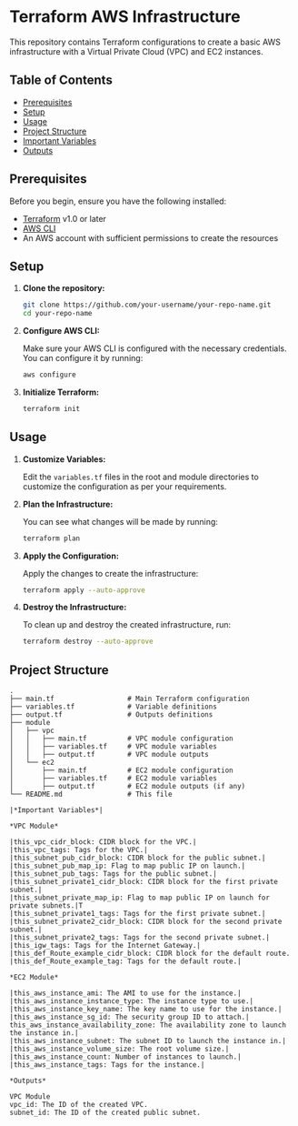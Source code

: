 # Terraform AWS Infrastructure

This repository contains Terraform configurations to create a basic AWS infrastructure with a Virtual Private Cloud (VPC) and EC2 instances.

## Table of Contents

- [Prerequisites](#prerequisites)
- [Setup](#setup)
- [Usage](#usage)
- [Project Structure](#project-structure)
- [Important Variables](#important-variables)
- [Outputs](#outputs)

## Prerequisites

Before you begin, ensure you have the following installed:

- [Terraform](https://www.terraform.io/downloads.html) v1.0 or later
- [AWS CLI](https://aws.amazon.com/cli/)
- An AWS account with sufficient permissions to create the resources

## Setup

1. **Clone the repository:**

    ```sh
    git clone https://github.com/your-username/your-repo-name.git
    cd your-repo-name
    ```

2. **Configure AWS CLI:**

    Make sure your AWS CLI is configured with the necessary credentials. You can configure it by running:

    ```sh
    aws configure
    ```

3. **Initialize Terraform:**

    ```sh
    terraform init
    ```

## Usage

1. **Customize Variables:**

    Edit the `variables.tf` files in the root and module directories to customize the configuration as per your requirements.

2. **Plan the Infrastructure:**

    You can see what changes will be made by running:

    ```sh
    terraform plan
    ```

3. **Apply the Configuration:**

    Apply the changes to create the infrastructure:

    ```sh
    terraform apply --auto-approve
    ```

4. **Destroy the Infrastructure:**

    To clean up and destroy the created infrastructure, run:

    ```sh
    terraform destroy --auto-approve
    ```

## Project Structure

```plaintext
.
├── main.tf                  # Main Terraform configuration
├── variables.tf             # Variable definitions
├── output.tf                # Outputs definitions
├── module
│   ├── vpc
│   │   ├── main.tf          # VPC module configuration
│   │   ├── variables.tf     # VPC module variables
│   │   ├── output.tf        # VPC module outputs
│   └── ec2
│       ├── main.tf          # EC2 module configuration
│       ├── variables.tf     # EC2 module variables
│       ├── output.tf        # EC2 module outputs (if any)
└── README.md                # This file

|*Important Variables*|

*VPC Module*

|this_vpc_cidr_block: CIDR block for the VPC.|
|this_vpc_tags: Tags for the VPC.|
|this_subnet_pub_cidr_block: CIDR block for the public subnet.|
|this_subnet_pub_map_ip: Flag to map public IP on launch.|
|this_subnet_pub_tags: Tags for the public subnet.|
|this_subnet_private1_cidr_block: CIDR block for the first private subnet.|
|this_subnet_private_map_ip: Flag to map public IP on launch for private subnets.|T
|this_subnet_private1_tags: Tags for the first private subnet.|
|this_subnet_private2_cidr_block: CIDR block for the second private subnet.|
|this_subnet_private2_tags: Tags for the second private subnet.|
|this_igw_tags: Tags for the Internet Gateway.|
|this_def_Route_example_cidr_block: CIDR block for the default route.
|this_def_Route_example_tag: Tags for the default route.|

*EC2 Module*

|this_aws_instance_ami: The AMI to use for the instance.|
|this_aws_instance_instance_type: The instance type to use.|
|this_aws_instance_key_name: The key name to use for the instance.|
|this_aws_instance_sg_id: The security group ID to attach.|
this_aws_instance_availability_zone: The availability zone to launch the instance in.|
|this_aws_instance_subnet: The subnet ID to launch the instance in.|
|this_aws_instance_volume_size: The root volume size.|
|this_aws_instance_count: Number of instances to launch.|
|this_aws_instance_tags: Tags for the instance.|

*Outputs*

VPC Module
vpc_id: The ID of the created VPC.
subnet_id: The ID of the created public subnet.